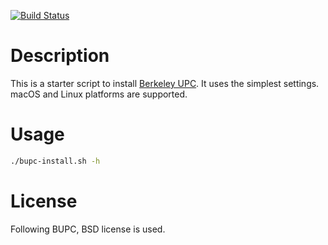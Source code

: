 [![Build Status](https://travis-ci.org/ickc/bupc-install.svg?branch=master)](https://travis-ci.org/ickc/bupc-install)

# Description

This is a starter script to install [Berkeley UPC](http://upc.lbl.gov/download/). It uses the simplest settings. macOS and Linux platforms are supported.

# Usage

```bash
./bupc-install.sh -h
```

# License

Following BUPC, BSD license is used.
